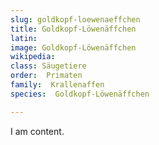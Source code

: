 ```yaml
---
slug: goldkopf-loewenaeffchen
title: Goldkopf-Löwenäffchen
latin:
image: Goldkopf-Löwenäffchen
wikipedia: 
class: Säugetiere
order:  Primaten
family:  Krallenaffen
species:  Goldkopf-Löwenäffchen

---
```


I am content.

